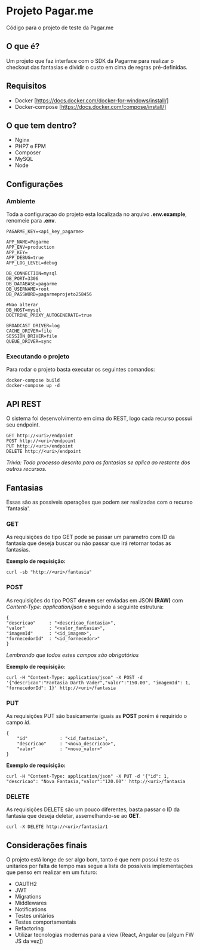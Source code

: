 # Projeto Pagar.me
Código para o projeto de teste da Pagar.me

## O que é?
Um projeto que faz interface com o SDK da Pagarme para realizar o checkout das fantasias e dividir o custo em cima de regras pré-definidas.

## Requisitos
* Docker [https://docs.docker.com/docker-for-windows/install/]
* Docker-compose [https://docs.docker.com/compose/install/]
  
## O que tem dentro?
* Nginx
* PHP7 e FPM
* Composer
* MySQL
* Node 

## Configurações
 
 ### Ambiente
 Toda a configuraçao do projeto esta localizada no arquivo **.env.example**, renomeie para **.env**.
 ```
 PAGARME_KEY=<api_key_pagarme>

 APP_NAME=Pagarme
 APP_ENV=production
 APP_KEY=
 APP_DEBUG=true
 APP_LOG_LEVEL=debug

 DB_CONNECTION=mysql
 DB_PORT=3306
 DB_DATABASE=pagarme
 DB_USERNAME=root
 DB_PASSWORD=pagarmeprojeto258456

 #Nao alterar
 DB_HOST=mysql
 DOCTRINE_PROXY_AUTOGENERATE=true

 BROADCAST_DRIVER=log
 CACHE_DRIVER=file
 SESSION_DRIVER=file
 QUEUE_DRIVER=sync

 ```
 
 ### Executando o projeto
 Para rodar o projeto basta executar os seguintes comandos:
 ```
 docker-compose build
 docker-compose up -d
 ```


## API REST
O sistema foi desenvolvimento em cima do REST, logo cada recurso possui seu endpoint.

```
GET http://<uri>/endpoint
POST http://<uri>/endpoint
PUT http://<uri>/endpoint
DELETE http://<uri>/endpoint
``` 

*Trivia: Todo processo descrito para as fantasias se aplica ao restante dos outros recursos.*

## Fantasias
Essas são as possiveis operações que podem ser realizadas com o recurso 'fantasia'.

### GET
As requisições do tipo GET pode se passar um parametro com ID da fantasia que deseja buscar ou não passar que irá retornar todas as fantasias.

**Exemplo de requisição:**
```
curl -sb "http://<uri>/fantasia"
```

### POST
As requisições do tipo POST **devem** ser enviadas em JSON **(RAW)** com *Content-Type: application/json* e  seguindo a seguinte estrutura:

```
{
"descricao"		: "<descricao_fantasia>",
"valor"			: "<valor_fantasia>",
"imagemId"		: "<id_imagem>",
"fornecedorId"	: "<id_fornecedor>"
}
```
*Lembrando que todos estes campos são obrigatórios*

**Exemplo de requisição:**
```
curl -H "Content-Type: application/json" -X POST -d '{"descricao":"Fantasia Darth Vader","valor":"150.00", "imagemId": 1, "fornecedorId": 1}' http://<uri>/fantasia

```

### PUT
As requisições PUT são basicamente iguais as **POST** porém é requirido o campo *id*.
```
{
    "id"            : "<id_fantasia>",
    "descricao"     : "<nova_descricao>",
    "valor"         : "<novo_valor>"
}
```

**Exemplo de requisição:**
```
curl -H "Content-Type: application/json" -X PUT -d '{"id": 1, "descricao": "Nova Fantasia,"valor":"120.00"' http://<uri>/fantasia

```

### DELETE
As requisições DELETE são um pouco diferentes, basta passar o ID da fantasia que deseja deletar, assemelhando-se ao **GET**.

```
curl -X DELETE http://<uri>/fantasia/1
```

## Considerações finais
O projeto está longe de ser algo bom, tanto é que nem possui teste os unitários por falta de tempo mas segue a lista de possíveis implementações que penso em realizar em um futuro:

* OAUTH2
* JWT
* Migrations
* Middlewares
* Notifications
* Testes unitários
* Testes comportamentais
* Refactoring
* Utilizar tecnologias modernas para a view (React, Angular ou [algum FW JS da vez])
